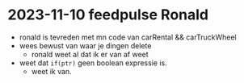 # 2023-11-10 feedpulse Ronald

- ronald is tevreden met mn code van carRental && carTruckWheel
- wees bewust van waar je dingen delete
  - ronald weet al dat ik er van af weet
- weet dat `if(ptr)` geen boolean expressie is.
  - weet ik van. 
